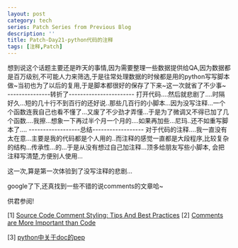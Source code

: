 ```yaml
---
layout: post
category: tech
series: Patch Series from Previous Blog
description: ''
title: Patch-Day21-python代码的注释
tags: [注释,Patch]
---
```


想到说这个话题主要还是昨天的事情,因为需要整理一些数据提供给QA,因为数据都是百万级别,不可能人力来筛选,于是往常处理数据的时候都是用的python写写脚本做~当初也为了以后的复用,于是脚本都很好的保存了下来~这一次就省了不少事~
---------------转折了-----------------------
打开代码....然后就悲剧了....时隔好久...短的几十行不到百行的还好说..那些几百行的小脚本...因为没写注释...一个个函数连我自己也看不懂了...又废了不少劲才弄懂...于是为了微调又不得已加了几个函数....我擦...想象一下再过半个月一个月的....如果再加些...尼玛..还不如重写脚本了....
------------------总结------------------
对于代码的注释....我一直没有太在意...主要是我的代码都是个人用的..而注释的感觉一直都是大段程序,比较复杂的结构...传承性...的...于是从没有想过自己加注释...顶多给朋友写些小脚本, 会把注释写清楚,方便别人使用...

这一次,算是第一次体验到了没写注释的悲剧...

google了下,还真找到一些不错的说comments的文章哈~

供君参阅!

[1] <a href="http://www.hongkiat.com/blog/source-code-comment-styling-tips/" target="_blank">Source Code Comment Styling: Tips And Best Practices</a>
[2] <a href="http://queue.acm.org/detail.cfm?id=1053354" target="_blank">Comments are More Important than Code</a>
<!-- 我喜欢这个话题...-->
[3] <a href="http://www.python.org/dev/peps/pep-0257/" target="_blank">python中关于doc的pep</a>
